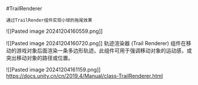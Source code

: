#TrailRenderer 

	通过TrailRender组件实现小球的拖尾效果
	
![[Pasted image 20241204160559.png]]

![[Pasted image 20241204160720.png]]
轨迹渲染器 (Trail Renderer) 组件在移动的游戏对象后面渲染一条多边形轨迹。此组件可用于强调移动对象的运动感，或突出移动对象的路径或位置。

![[Pasted image 20241204161159.png]]
https://docs.unity.cn/cn/2019.4/Manual/class-TrailRenderer.html